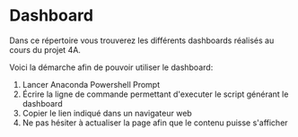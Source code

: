 # Dashboard

Dans ce répertoire vous trouverez les différents dashboards réalisés au cours du projet 4A.

Voici la démarche afin de pouvoir utiliser le dashboard:

1. Lancer Anaconda Powershell Prompt
2. Écrire la ligne de commande permettant d'executer le script générant le dashboard
3. Copier le lien indiqué dans un navigateur web
4. Ne pas hésiter à actualiser la page afin que le contenu puisse s'afficher
